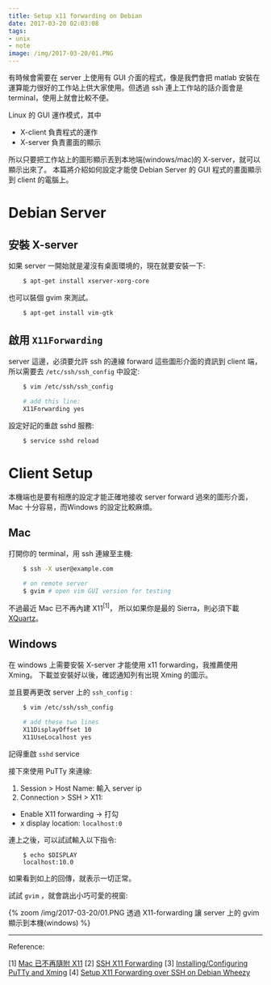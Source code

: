 ```yaml
---
title: Setup x11 forwarding on Debian
date: 2017-03-20 02:03:08
tags:
- unix
- note
image: /img/2017-03-20/01.PNG
---
```



有時候會需要在 server 上使用有 GUI 介面的程式，像是我們會把 matlab 安裝在運算能力很好的工作站上供大家使用。但透過 ssh 連上工作站的話介面會是 terminal，使用上就會比較不便。

Linux 的 GUI 運作模式，其中

- X-client 負責程式的運作
- X-server 負責畫面的顯示

所以只要把工作站上的圖形顯示丟到本地端(windows/mac)的 X-server，就可以顯示出來了。
本篇將介紹如何設定才能使 Debian Server 的 GUI 程式的畫面顯示到 client 的電腦上。

<!-- more -->


# Debian Server


## 安裝 X-server

如果 server 一開始就是灌沒有桌面環境的，現在就要安裝一下:

```sh
    $ apt-get install xserver-xorg-core
```

也可以裝個 gvim 來測試。

```sh
    $ apt-get install vim-gtk
```

## 啟用 `X11Forwarding` 

server 這邊，必須要允許 ssh 的連線 forward 這些圖形介面的資訊到 client 端，所以需要去 `/etc/ssh/ssh_config` 中設定:

```sh
    $ vim /etc/ssh/ssh_config
     
    # add this line:
    X11Forwarding yes
```

設定好記的重啟 sshd 服務:

```sh
    $ service sshd reload
```

# Client Setup

本機端也是要有相應的設定才能正確地接收 server forward 過來的圖形介面，Mac 十分容易，而Windows 的設定比較麻煩。


## Mac

打開你的 terminal，用 ssh 連線至主機:

```sh
    $ ssh -X user@example.com
     
    # on remote server
    $ gvim # open vim GUI version for testing
```

不過最近 Mac 已不再內建 X11<sup>[1]</sup>，
所以如果你是最的 Sierra，則必須下載 [XQuartz](https://www.xquartz.org/)。


## Windows

在 windows 上需要安裝 X-server 才能使用 x11 forwarding，我推薦使用 Xming。
下載並安裝好以後，確認通知列有出現 Xming 的圖示。

並且要再更改 server 上的 `ssh_config` :

```sh
    $ vim /etc/ssh/ssh_config
     
    # add these two lines
    X11DisplayOffset 10
    X11UseLocalhost yes
```

記得重啟 `sshd` service

接下來使用 PuTTy 來連線:

1. Session > Host Name: 輸入 server ip
2. Connection > SSH > X11:
  - Enable X11 forwarding → 打勾
  - x display location: `localhost:0`


連上之後，可以試試輸入以下指令:

```
    $ echo $DISPLAY
    localhost:10.0
```

如果看到如上的回傳，就表示一切正常。

試試 `gvim` ，就會跳出小巧可愛的視窗:

{% zoom /img/2017-03-20/01.PNG 透過 X11-forwarding 讓 server 上的 gvim 顯示到本機(windows) %}



----------

Reference:

[1] [Mac 已不再隨附 X11](https://support.apple.com/zh-tw/HT201341)
[2] [SSH X11 Forwarding](http://cypresslin.web.fc2.com/Memo/M-SSH.html)
[3] [Installing/Configuring PuTTy and Xming](http://www.geo.mtu.edu/geoschem/docs/putty_install.html)
[4] [Setup X11 Forwarding over SSH on Debian Wheezy](https://www.vultr.com/docs/setup-x11-forwarding-over-ssh-on-debian-wheezy)


